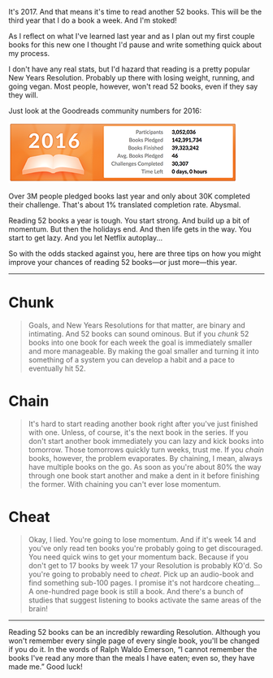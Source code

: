 It's 2017. And that means it's time to read another 52 books. This will be the third year that I do a book a week. And I'm stoked!

As I reflect on what I've learned last year and as I plan out my first couple books for this new one I thought I'd pause and write something quick about my process.

I don't have any real stats, but I'd hazard that reading is a pretty popular New Years Resolution. Probably up there with losing weight, running, and going vegan. Most people, however, won't read 52 books, even if they say they will.

Just look at the Goodreads community numbers for 2016:

![](/assets/img/2017books_pledged2.png)

Over 3M people pledged books last year and only about 30K completed their challenge. That's about 1% translated completion rate. Abysmal.

Reading 52 books a year is tough. You start strong. And build up a bit of momentum. But then the holidays end. And then life gets in the way. You start to get lazy. And you let Netflix autoplay...

So with the odds stacked against you, here are three tips on how you might improve your chances of reading 52 books—or just more—this year.

***

# Chunk
 
> Goals, and New Years Resolutions for that matter, are binary and intimating. And 52 books can sound ominous. But if you *chunk* 52 books into one book for each week the goal is immediately smaller and more manageable. By making the goal smaller and turning it into something of a system you can develop a habit and a pace to eventually hit 52. 

# Chain

> It's hard to start reading another book right after you've just finished with one. Unless, of course, it's the next book in the series. If you don't start another book immediately you can lazy and kick books into tomorrow. Those tomorrows quickly turn weeks, trust me. If you *chain* books, however, the problem evaporates. By chaining, I mean, always have multiple books on the go. As soon as you're about 80% the way through one book start another and make a dent in it before finishing the former. With chaining you can't ever lose momentum.

# Cheat

> Okay, I lied. You're going to lose momentum. And if it's week 14 and you've only read ten books you're probably going to get discouraged. You need quick wins to get your momentum back. Because if you don't get to 17 books by week 17 your Resolution is probably KO'd. So you're going to probably need to *cheat*. Pick up an audio-book and find something sub-100 pages. I promise it's not hardcore cheating... A one-hundred page book is still a book. And there's a bunch of studies that suggest listening to books activate the same areas of the brain!

***

Reading 52 books can be an incredibly rewarding Resolution. Although you won't remember every single page of every single book, you'll be changed if you do it. In the words of Ralph Waldo Emerson, “I cannot remember the books I've read any more than the meals I have eaten; even so, they have made me.” Good luck!